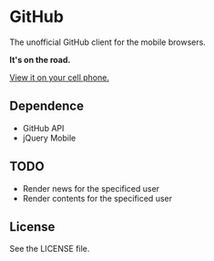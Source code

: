 GitHub
===

The unofficial GitHub client for the mobile browsers.

**It's on the road.**

[View it on your cell phone.](http://fantasyshao.com/GitHub/)

## Dependence

* GitHub API
* jQuery Mobile

## TODO

* Render news for the specificed user
* Render contents for the specificed user

## License

See the LICENSE file.
